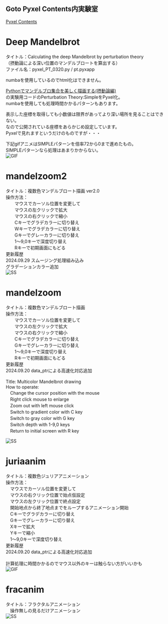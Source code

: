 ## Goto Pyxel Contents内実験室
[Pyxel Contents](https://sanbunnoichi1962.web.fc2.com/pyxel_contents.html)

# Deep Mandelbrot
タイトル：Calculating the deep Mandelbrot by perturbation theory  
（摂動論による深い位置のマンデルブロートを算出する）  
ファイル名：pyxel_PT_0320.py / pt.pyxapp  

numbaを使用しているのでhtml化はできません。  
  
[Pythonでマンデルブロ集合を美しく描画する(摂動論編)](https://qiita.com/T-STAR/items/2ef76940f181acbc90f8)  
の実験用コードのPerturbation Theory:SimpleをPyxel化。  
numbaを使用しても処理時間かかるパターンもあります。  
  
表示した座標を取得しても小数値は限界があってより深い場所を見ることはできない。  
なので公開されている座標をあらかじめ設定しています。  
Pyxelで見れますというだけのものですが・・・  
  
下記gifアニメはSIMPLEパターンを倍率72から0まで進めたもの。  
SIMPLEパターンなら処理はあまりかからない。  
![GIF](PT_SimpleBack.gif)

# mandelzoom2
タイトル：複数色マンデルブロート描画 ver2.0<BR>
操作方法：<BR>
　　マウスでカーソル位置を変更して<BR>
　　マウスの左クリックで拡大<BR>
　　マウスの右クリックで縮小<BR>
　　Cキーでグラデカラーに切り替え<BR>
　　Wキーでグラデカラーに切り替え<BR>
　　Gキーでグレーカラーに切り替え<BR>
　　1～9,0キーで深度切り替え<BR>
　　Rキーで初期画面にもどる<BR>
更新履歴  
2024.09.29 スムージング処理組み込み  
           グラデーションカラー追加  
![SS](mandelzoom2.png)

# mandelzoom
タイトル：複数色マンデルブロート描画<BR>
操作方法：<BR>
　　マウスでカーソル位置を変更して<BR>
　　マウスの左クリックで拡大<BR>
　　マウスの右クリックで縮小<BR>
　　Cキーでグラデカラーに切り替え<BR>
　　Gキーでグレーカラーに切り替え<BR>
　　1～9,0キーで深度切り替え<BR>
　　Rキーで初期画面にもどる<BR>
更新履歴  
2024.09.20 data_ptrによる高速化対応追加  
<BR>
Title: Multicolor Mandelbrot drawing  
How to operate:  
　Change the cursor position with the mouse  
　Right click mouse to enlarge  
　Zoom out with left mouse click  
　Switch to gradient color with C key  
　Switch to gray color with G key  
　Switch depth with 1-9,0 keys  
　Return to initial screen with R key  

![SS](mandelzoom.gif)

# juriaanim
タイトル：複数色ジュリアアニメーション  
操作方法：<BR>
　マウスでカーソル位置を変更して<BR>
　マウスの右クリック位置で始点仮設定<BR>
　マウスの左クリック位置で終点設定<BR>
　開始地点から終了地点までをループするアニメーション開始<BR>
　Cキーでグラデカラーに切り替え<BR>
　Gキーでグレーカラーに切り替え<BR>
　Xキーで拡大<BR>
　Yキーで縮小<BR>
　1～9,0キーで深度切り替え<BR>
更新履歴  
2024.09.20 data_ptrによる高速化対応追加  
<BR>
計算処理に時間かかるのでマウス以外のキーは触らない方がいいかも<BR>
![GIF](juriaanim.gif)

# fracanim
タイトル：フラクタルアニメーション  
　操作無しの見るだけアニメーション<BR>
![SS](fracanim.gif)

